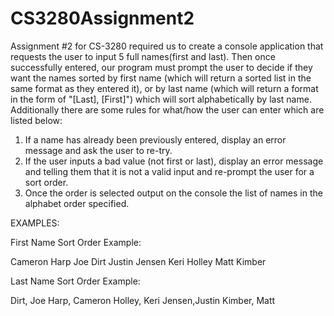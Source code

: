 # CS3280Assignment2

Assignment #2 for CS-3280 required us to create a console application that requests the user to input 5 full names(first and last). Then once successfully entered, our program must prompt the user to decide if they want the names sorted by first name (which will return a sorted list in the same format as they entered it), or by last name (which will return a format in the form of "[Last], [First]") which will sort alphabetically by last name. Additionally there are some rules for what/how the user can enter which are listed below:

1) If a name has already been previously entered, display an error message and ask the user to re-try.
2) If the user inputs a bad value (not first or last), display an error message and telling them that it is not a valid input and re-prompt the user for a sort order.
3) Once the order is selected output on the console the list of names in the alphabet order specified.

EXAMPLES:

First Name Sort Order Example:

Cameron Harp
Joe Dirt
Justin Jensen
Keri Holley
Matt Kimber

Last Name Sort Order Example:

Dirt, Joe
Harp, Cameron
Holley, Keri
Jensen,Justin
Kimber, Matt
